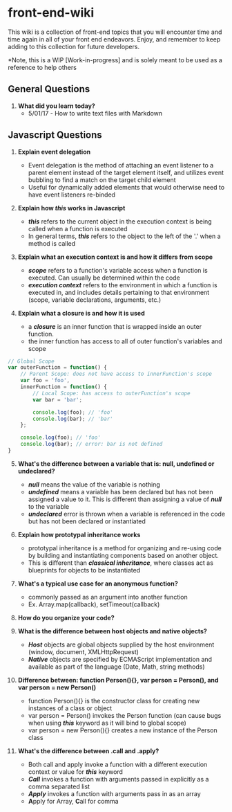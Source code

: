 # front-end-wiki

This wiki is a collection of front-end topics that you will encounter time and time again in all of your front end endeavors. Enjoy, and remember to keep adding to this collection for future developers.

*Note, this is a WIP [Work-in-progress] and is solely meant to be used as a reference to help others

## General Questions

1. **What did you learn today?**
    * 5/01/17 - How to write text files with Markdown


## Javascript Questions

1. **Explain event delegation**
    * Event delegation is the method of attaching an event listener to a parent element instead of the target element itself, and utilizes event bubbling to find a match on the target child element
    * Useful for dynamically added elements that would otherwise need to have event listeners re-binded
    
2. **Explain how *this* works in Javascript**
    * ***this*** refers to the current object in the execution context is being called when a function is executed
    * In general terms, ***this*** refers to the object to the left of the '.' when a method is called

3. **Explain what an execution context is and how it differs from scope**
    * ***scope*** refers to a function's variable access when a function is executed. Can usually be determined within the code
    * ***execution context*** refers to the environment in which a function is executed in, and includes details pertaining to that environment (scope, variable declarations, arguments, etc.)

4. **Explain what a closure is and how it is used**
	* a ***closure*** is an inner function that is wrapped inside an outer function.
	* the inner function has access to all of outer function's variables and scope

```javascript
// Global Scope
var outerFunction = function() {
	// Parent Scope: does not have access to innerFunction's scope
	var foo = 'foo',
	innerFunction = function() {
		// Local Scope: has access to outerFunction's scope
		var bar = 'bar';

		console.log(foo); // 'foo'
		console.log(bar); // 'bar'
	};

	console.log(foo); // 'foo'
	console.log(bar); // error: bar is not defined
}
```

5. **What's the difference between a variable that is: null, undefined or undeclared?**
	* ***null*** means the value of the variable is nothing
	* ***undefined*** means a variable has been declared but has not been assigned a value to it. This is different than assigning a value of ***null*** to the variable
	* ***undeclared*** error is thrown when a variable is referenced in the code but has not been declared or instantiated

6. **Explain how prototypal inheritance works**
	* prototypal inheritance is a method for organizing and re-using code by building and instantiating components based on another object.
	* This is different than ***classical inheritance***, where classes act as blueprints for objects to be instantiated

7. **What's a typical use case for an anonymous function?**
	* commonly passed as an argument into another function
	* Ex. Array.map(callback), setTimeout(callback)

8. **How do you organize your code?**

9. **What is the difference between host objects and native objects?**
	* ***Host*** objects are global objects supplied by the host environment (window, document, XMLHttpRequest)
	* ***Native*** objects are specified by ECMAScript implementation and available as part of the language (Date, Math, string methods)

10. **Difference between: function Person(){}, var person = Person(), and var person = new Person()**
	* function Person(){} is the constructor class for creating new instances of a class or object
	* var person = Person() invokes the Person function (can cause bugs when using ***this*** keyword as it will bind to global scope)
	* var person = new Person(){} creates a new instance of the Person class

11. **What's the difference between .call and .apply?**
	* Both call and apply invoke a function with a different execution context or value for ***this*** keyword
	* ***Call*** invokes a function with arguments passed in explicitly as a comma separated list
	* ***Apply*** invokes a function with arguments pass in as an array
	* **A**pply for Array, **C**all for comma





